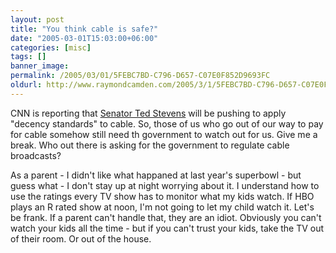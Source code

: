 ```yaml
---
layout: post
title: "You think cable is safe?"
date: "2005-03-01T15:03:00+06:00"
categories: [misc]
tags: []
banner_image: 
permalink: /2005/03/01/5FEBC7BD-C796-D657-C07E0F852D9693FC
oldurl: http://www.raymondcamden.com/2005/3/1/5FEBC7BD-C796-D657-C07E0F852D9693FC
---
```


CNN is reporting that <a href="http://www.newsisfree.com/iclick/i,74292351,2315,f/">Senator Ted Stevens</a> will be pushing to apply "decency standards" to cable. So, those of us who go out of our way to pay for cable somehow still need th government to watch out for us. Give me a break. Who out there is asking for the government to regulate cable broadcasts?

As a parent - I didn't like what happaned at last year's superbowl - but guess what - I don't stay up at night worrying about it. I understand how to use the ratings every TV show has to monitor what my kids watch. If HBO plays an R rated show at noon, I'm not going to let my child watch it. Let's be frank. If a parent can't handle that, they are an idiot. Obviously you can't watch your kids all the time - but if you can't trust your kids, take the TV out of their room. Or out of the house.